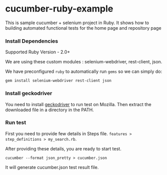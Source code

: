 # cucumber-ruby-example

This is sample cucumber + selenium project in Ruby. It shows how to building automated functional tests for the home page and repository page 

### Install Dependencies

Supported Ruby Version - 2.0+  

We are using these custom modules : selenium-webdriver, rest-client, json.

We have preconfigured `ruby` to automatically run `gems` so we can simply do:

```
gem install selenium-webdriver rest-client json 
```

### Install geckodriver  

You need to install [geckodriver](https://github.com/mozilla/geckodriver/releases) to run test on Mozilla. Then extract the downloaded file in a directory in the PATH.

### Run test

First you need to provide few details in Steps file. `features > step_definitions > my_search.rb`. 

After providing these details, you are ready to start test.

```
cucumber --format json_pretty > cucumber.json
```

It will generate cucumber.json test result file. 
